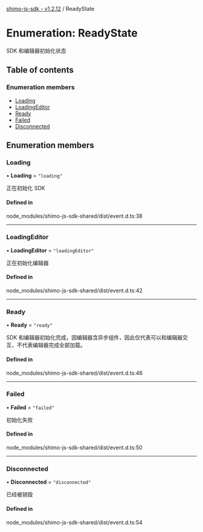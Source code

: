 [shimo-js-sdk - v1.2.12](/README.md) / ReadyState

# Enumeration: ReadyState

SDK 和编辑器初始化状态

## Table of contents

### Enumeration members

- [Loading](/enums/ReadyState.md#loading)
- [LoadingEditor](/enums/ReadyState.md#loadingeditor)
- [Ready](/enums/ReadyState.md#ready)
- [Failed](/enums/ReadyState.md#failed)
- [Disconnected](/enums/ReadyState.md#disconnected)

## Enumeration members

### Loading

• **Loading** = `"loading"`

正在初始化 SDK

#### Defined in

node_modules/shimo-js-sdk-shared/dist/event.d.ts:38

___

### LoadingEditor

• **LoadingEditor** = `"loadingEditor"`

正在初始化编辑器

#### Defined in

node_modules/shimo-js-sdk-shared/dist/event.d.ts:42

___

### Ready

• **Ready** = `"ready"`

SDK 和编辑器初始化完成，因编辑器含异步组件，因此仅代表可以和编辑器交互，不代表编辑器完成全部加载。

#### Defined in

node_modules/shimo-js-sdk-shared/dist/event.d.ts:46

___

### Failed

• **Failed** = `"failed"`

初始化失败

#### Defined in

node_modules/shimo-js-sdk-shared/dist/event.d.ts:50

___

### Disconnected

• **Disconnected** = `"disconnected"`

已经被销毁

#### Defined in

node_modules/shimo-js-sdk-shared/dist/event.d.ts:54
